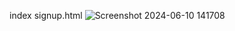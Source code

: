 index signup.html
![Screenshot 2024-06-10 141708](https://github.com/Techsourav-coder/signup-website/assets/172252185/4fbd271c-b714-4abf-a25b-9c046d4da71d)
